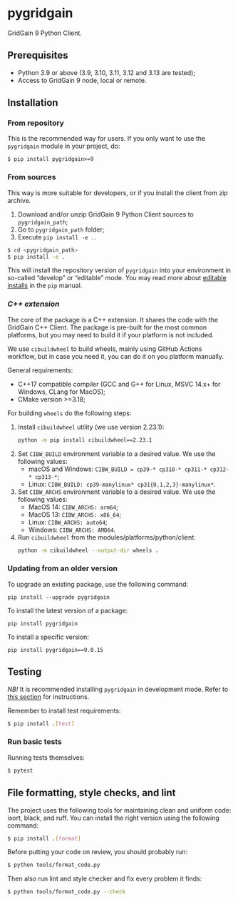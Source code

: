 # pygridgain
GridGain 9 Python Client.

## Prerequisites

- Python 3.9 or above (3.9, 3.10, 3.11, 3.12 and 3.13 are tested);
- Access to GridGain 9 node, local or remote.

## Installation

### From repository
This is the recommended way for users. If you only want to use the `pygridgain` module in your project, do:
```
$ pip install pygridgain>=9
```

### From sources
This way is more suitable for developers, or if you install the client from zip archive.
1. Download and/or unzip GridGain 9 Python Client sources to `pygridgain_path`;
2. Go to `pygridgain_path` folder;
3. Execute `pip install -e .`.

```bash
$ cd <pygridgain_path>
$ pip install -e .
```

This will install the repository version of `pygridgain` into your environment in so-called “develop” or “editable”
mode. You may read more about [editable installs](https://pip.pypa.io/en/stable/reference/pip_install/#editable-installs)
in the `pip` manual.

### *C++ extension*

The core of the package is a C++ extension. It shares the code with the GridGain C++ Client. The package is pre-built
for the most common platforms, but you may need to build it if your platform is not included.

We use `cibuildwheel` to build wheels, mainly using GitHub Actions workflow, but in case you need it, you can do it on
you platform manually.

General requirements:
- C++17 compatible compiler (GCC and G++ for Linux, MSVC 14.x+ for Windows, CLang for MacOS);
- CMake version >=3.18;

For building `wheels` do the following steps:
1. Install `cibuildwheel` utility (we use version 2.23.1):
   ```bash
   python -m pip install cibuildwheel==2.23.1
   ```
2. Set `CIBW_BUILD` environment variable to a desired value. We use the following values:
   - macOS and Windows: `CIBW_BUILD = cp39-* cp310-* cp311-* cp312-* cp313-*`;
   - Linux: `CIBW_BUILD: cp39-manylinux* cp31{0,1,2,3}-manylinux*`.
3. Set `CIBW_ARCHS` environment variable to a desired value. We use the following values:
   - MacOS 14: `CIBW_ARCHS: arm64`;
   - MacOS 13: `CIBW_ARCHS: x86_64`;
   - Linux: `CIBW_ARCHS: auto64`;
   - Windows: `CIBW_ARCHS: AMD64`.
4. Run `cibuildwheel` from the modules/platforms/python/client:
   ```bash
   python -m cibuildwheel --output-dir wheels .
   ```

### Updating from an older version

To upgrade an existing package, use the following command:
```
pip install --upgrade pygridgain
```

To install the latest version of a package:

```
pip install pygridgain
```

To install a specific version:

```
pip install pygridgain==9.0.15
```

## Testing
*NB!* It is recommended installing `pygridgain` in development mode.
Refer to [this section](#from-sources) for instructions.

Remember to install test requirements:
```bash
$ pip install .[test]
```

### Run basic tests
Running tests themselves:
```bash
$ pytest
```

## File formatting, style checks, and lint
The project uses the following tools for maintaining clean and uniform code: isort, black, and ruff.
You can install the right version using the following command:
```bash
$ pip install .[format]
```

Before putting your code on review, you should probably run:
```bash
$ python tools/format_code.py
```

Then also run lint and style checker and fix every problem it finds: 
```bash
$ python tools/format_code.py --check
```
